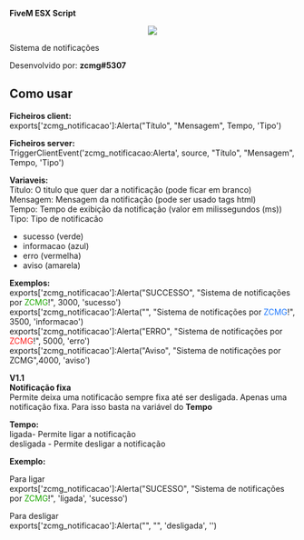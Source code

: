 **FiveM ESX Script**

<div align="center">
<img src="https://cdn.discordapp.com/attachments/859508698879885312/954192451642470430/ezgif-5-4b862f5a4c.gif" />
</div>

Sistema de notificações

Desenvolvido por: **zcmg#5307**

## Como usar

**Ficheiros client:**</br>
exports['zcmg_notificacao']:Alerta("Título", "Mensagem", Tempo, 'Tipo')

**Ficheiros server:**</br>
TriggerClientEvent('zcmg_notificacao:Alerta', source, "Título", "Mensagem", Tempo, 'Tipo')

**Variaveis:**</br>
Título: O titulo que quer dar a notificação (pode ficar em branco) </br>
Mensagem: Mensagem da notificação (pode ser usado tags html)</br>
Tempo: Tempo de exibição da notificação (valor em milissegundos (ms))</br>
Tipo: Tipo de notificacão</br>
- sucesso (verde)</br>
- informacao (azul)</br>
- erro (vermelha)</br>
- aviso (amarela)</br>

**Exemplos:**</br>
exports['zcmg_notificacao']:Alerta("SUCCESSO", "Sistema de notificações por <span style='color:#1ca800'>ZCMG</span>!", 3000, 'sucesso')</br>
exports['zcmg_notificacao']:Alerta("", "Sistema de notificações por <span style='color:#1c77ff'>ZCMG</span>!", 3500, 'informacao')</br>
exports['zcmg_notificacao']:Alerta("ERRO", "Sistema de notificações por <span style='color:#ff1c1c'>ZCMG</span>!", 5000, 'erro')</br>
exports['zcmg_notificacao']:Alerta("Aviso", "Sistema de notificações por ZCMG",4000, 'aviso')


**V1.1**</br>
**Notificação fixa**</br>
Permite deixa uma notificacão sempre fixa até ser desligada. Apenas uma notificação fixa. Para isso basta na variável do **Tempo**

**Tempo:**</br>
ligada- Permite ligar a notificação</br>
desligada - Permite desligar a notificação 

**Exemplo:**</br>

Para ligar </br>
exports['zcmg_notificacao']:Alerta("SUCESSO", "Sistema de notificações por <span style='color:#1ca800'>ZCMG</span>!", 'ligada', 'sucesso')

Para desligar</br>
exports['zcmg_notificacao']:Alerta("", "", 'desligada', '')



